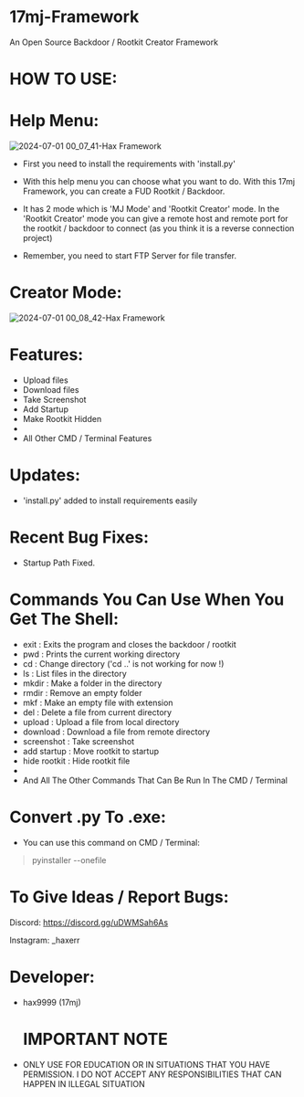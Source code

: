 # 17mj-Framework
An Open Source Backdoor / Rootkit Creator Framework

# HOW TO USE:

# Help Menu:

![2024-07-01 00_07_41-Hax Framework](https://github.com/haxerr9/17mj-Framework/assets/148996577/dbe6b96e-0fbe-4a40-bd7e-f1cbd7b0b027)

- First you need to install the requirements with 'install.py'

- With this help menu you can choose what you want to do. With this 17mj Framework, you can create a FUD Rootkit / Backdoor.

- It has 2 mode which is 'MJ Mode' and 'Rootkit Creator' mode. In the 'Rootkit Creator' mode you can give a remote host and remote port for the rootkit / backdoor to connect (as you think it is a reverse connection project)

- Remember, you need to start FTP Server for file transfer.

# Creator Mode:
 
![2024-07-01 00_08_42-Hax Framework](https://github.com/haxerr9/17mj-Framework/assets/148996577/784b8c5b-5864-466d-bf46-8aabe7bf171f)



# Features:
- Upload files
- Download files
- Take Screenshot
- Add Startup
- Make Rootkit Hidden
- 
- All Other CMD / Terminal Features

# Updates:
- 'install.py' added to install requirements easily

# Recent Bug Fixes:
- Startup Path Fixed.


# Commands You Can Use When You Get The Shell:
- exit                   : Exits the program and closes the backdoor / rootkit
- pwd                    : Prints the current working directory
- cd <PATH>              : Change directory ('cd ..' is not working for now !)
- ls                     : List files in the directory
- mkdir <FOLDER NAME>    : Make a folder in the directory
- rmdir <FOLDER NAME>    : Remove an empty folder
- mkf <FILE NAME>        : Make an empty file with extension
- del <FILE NAME>        : Delete a file from current directory
- upload <FILE NAME>     : Upload a file from local directory
- download <FILE NAME>   : Download a file from remote directory
- screenshot             : Take screenshot
- add startup            : Move rootkit to startup
- hide rootkit           : Hide rootkit file
- 
- And All The Other Commands That Can Be Run In The CMD / Terminal

# Convert .py To .exe:

- You can use this command on CMD / Terminal:

> pyinstaller --onefile <pythonfile>

# To Give Ideas / Report Bugs:

Discord: https://discord.gg/uDWMSah6As

Instagram: _haxerr

# Developer:
- hax9999 (17mj)

   # IMPORTANT NOTE

- ONLY USE FOR EDUCATION OR IN SITUATIONS THAT YOU HAVE PERMISSION. I DO NOT ACCEPT ANY RESPONSIBILITIES THAT CAN HAPPEN IN ILLEGAL SITUATION

